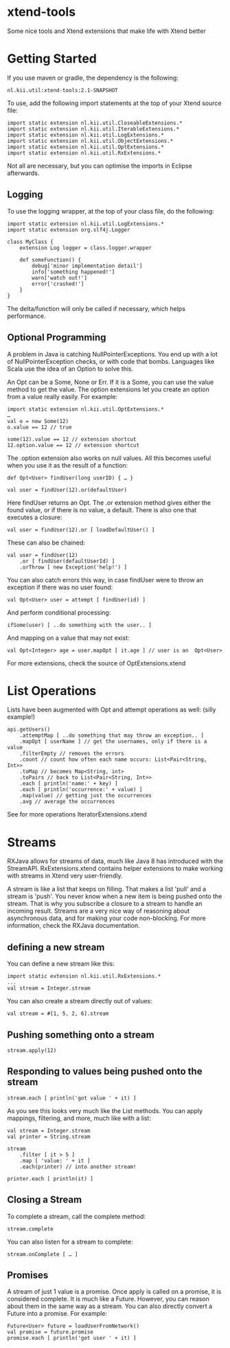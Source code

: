 # xtend-tools

Some nice tools and Xtend extensions that make life with Xtend better

# Getting Started

If you use maven or gradle, the dependency is the following:

	nl.kii.util:xtend-tools:2.1-SNAPSHOT

To use, add the following import statements at the top of your Xtend source file:

	import static extension nl.kii.util.CloseableExtensions.*
	import static extension nl.kii.util.IterableExtensions.*
	import static extension nl.kii.util.LogExtensions.*
	import static extension nl.kii.util.ObjectExtensions.*
	import static extension nl.kii.util.OptExtensions.*
	import static extension nl.kii.util.RxExtensions.*

Not all are necessary, but you can optimise the imports in Eclipse afterwards.

## Logging

To use the logging wrapper, at the top of your class file, do the following:

	import static extension nl.kii.util.LogExtensions.*
	import static extension org.slf4j.Logger

	class MyClass {
		extension Log logger = class.logger.wrapper

		def someFunction() {
			debug['minor implementation detail']
			info['something happened!']
			warn['watch out!']
			error['crashed!']
		}
	}

The delta/function will only be called if necessary, which helps performance.

## Optional Programming

A problem in Java is catching NullPointerExceptions. You end up with a lot of NullPointerException checks, or with code that bombs. Languages like Scala use the idea of an Option to solve this.

An Opt<T> can be a Some<T>, None<T> or Err<T>. If it is a Some, you can use the value method to get the value. The option extensions let you create an option from a value really easily. For example:

	import static extension nl.kii.util.OptExtensions.*
	…
	val o = new Some(12)
	o.value == 12 // true

	some(12).value == 12 // extension shortcut
	12.option.value == 12 // extension shortcut

The .option extension also works on null values. All this becomes useful when you use it as the result of a function:

	def Opt<User> findUser(long userID) { … }

	val user = findUser(12).or(defaultUser)

Here findUser returns an Opt. The .or extension method gives either the found value, or if there is no value, a default. There is also one that executes a closure:

	val user = findUser(12).or [ loadDefaultUser() ]

These can also be chained:

	val user = findUser(12)
		.or [ findUser(defaultUserId) ]
		.orThrow [ new Exception('help!') ]

You can also catch errors this way, in case findUser were to throw an exception if there was no user found:

	val Opt<User> user = attempt [ findUser(id) ]

And perform conditional processing:

	ifSome(user) [ ..do something with the user.. ]

And mapping on a value that may not exist:

	val Opt<Integer> age = user.mapOpt [ it.age ] // user is an  Opt<User>

For more extensions, check the source of OptExtensions.xtend

# List Operations

Lists have been augmented with Opt and attempt operations as well: (silly example!)

	api.getUsers()
		.attemptMap [ ..do something that may throw an exception.. ]
		.mapOpt [ userName ] // get the usernames, only if there is a value
		.filterEmpty // removes the errors
		.count // count how often each name occurs: List<Pair<String, Int>>
		.toMap // becomes Map<String, int>
		.toPairs // back to List<Pair<String, Int>>
		.each [ println('name:' + key) ]
		.each [ println('occurrence:' + value) ]
		.map(value) // getting just the occurrences
		.avg // average the occurrences

See for more operations IteratorExtensions.xtend

# Streams

RXJava allows for streams of data, much like Java 8 has introduced with the StreamAPI. RxExtensions.xtend contains helper extensions to make working with streams in Xtend very user-friendly.

A stream is like a list that keeps on filling. That makes a list 'pull' and a stream is 'push'. You never know when a new item is being pushed onto the stream. That is why you subscribe a closure to a stream to handle an incoming result. Streams are a very nice way of reasoning about asynchronous data, and for making your code non-blocking. For more information, check the RXJava documentation.

## defining a new stream

You can define a new stream like this:

	import static extension nl.kii.util.RxExtensions.*
	...
	val stream = Integer.stream

You can also create a stream directly out of values:

	val stream = #[1, 5, 2, 6].stream

## Pushing something onto a stream

	stream.apply(12)

## Responding to values being pushed onto the stream

	stream.each [ println('got value ' + it) ]

As you see this looks very much like the List methods. You can apply mappings, filtering, and more, much like with a list:

	val stream = Integer.stream
	val printer = String.stream

	stream
		.filter [ it > 5 ]
		.map [ 'value: ' + it ]
		.each(printer) // into another stream!

	printer.each [ println(it) ]

## Closing a Stream

To complete a stream, call the complete method:

	stream.complete

You can also listen for a stream to complete:

	stream.onComplete [ … ]

## Promises

A stream of just 1 value is a promise. Once apply is called on a promise, it is considered complete. It is much like a Future. However, you can reason about them in the same way as a stream. You can also directly convert a Future<T> into a promise. For example:

	Future<User> future = loadUserFromNetwork()
	val promise = future.promise
	promise.each [ println('got user ' + it) ]
